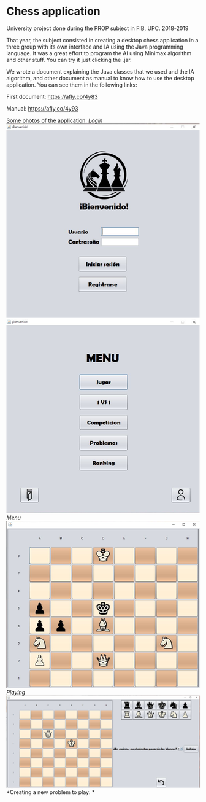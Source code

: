 # Chess application

University project done during the PROP subject in FIB, UPC. 2018-2019
 
That year, the subject consisted in creating a desktop chess application in a three group with its own interface and IA using the Java programming language. It was a great effort to program the AI using Minimax algorithm and other stuff. You can try it just clicking the .jar.

We wrote a document explaining the Java classes that we used and the IA algorithm, and other document as manual to know how to use the desktop application. You can see them in the following links:

First document: https://afly.co/4y83

Manual: https://afly.co/4y93

Some photos of the application: 
*Login*
![Image of App Login](https://raw.githubusercontent.com/metabit1000/ChessApplication-PROP/master/Proyecto/photos/Captura.JPG) 
![Image of Menu](https://raw.githubusercontent.com/metabit1000/ChessApplication-PROP/master/Proyecto/photos/Captura3.JPG) *Menu*
![Image of game](https://raw.githubusercontent.com/metabit1000/ChessApplication-PROP/master/Proyecto/photos/Captura2.JPG) *Playing*
![Image of creating](https://raw.githubusercontent.com/metabit1000/ChessApplication-PROP/master/Proyecto/photos/Captura4.JPG) *Creating a new problem to play: *
